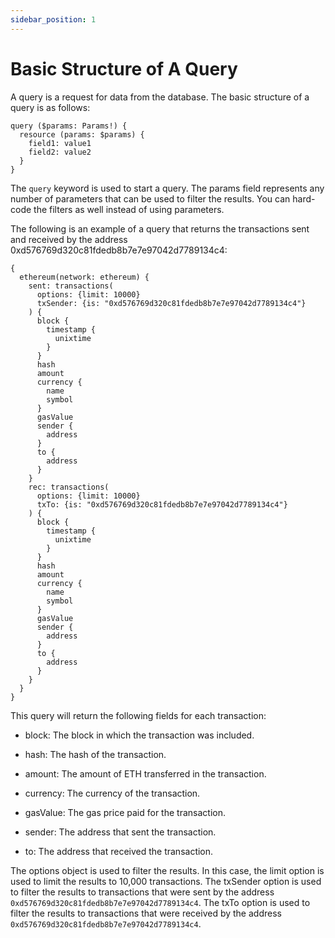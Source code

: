 ```yaml
---
sidebar_position: 1
---
```


# Basic Structure of A Query

A query is a request for data from the database. The basic structure of a query is as follows:

```
query ($params: Params!) {
  resource (params: $params) {
    field1: value1
    field2: value2
  }
}
```

The `query` keyword is used to start a query. The params field represents any number of parameters that can be used to filter the results. You can hard-code the filters as well instead of using parameters.


The following is an example of a query that returns the transactions sent and received by the address 0xd576769d320c81fdedb8b7e7e97042d7789134c4:

```
{
  ethereum(network: ethereum) {
    sent: transactions(
      options: {limit: 10000}
      txSender: {is: "0xd576769d320c81fdedb8b7e7e97042d7789134c4"}
    ) {
      block {
        timestamp {
          unixtime
        }
      }
      hash
      amount
      currency {
        name
        symbol
      }
      gasValue
      sender {
        address
      }
      to {
        address
      }
    }
    rec: transactions(
      options: {limit: 10000}
      txTo: {is: "0xd576769d320c81fdedb8b7e7e97042d7789134c4"}
    ) {
      block {
        timestamp {
          unixtime
        }
      }
      hash
      amount
      currency {
        name
        symbol
      }
      gasValue
      sender {
        address
      }
      to {
        address
      }
    }
  }
}
```

This query will return the following fields for each transaction:

- block: The block in which the transaction was included.

- hash: The hash of the transaction.

- amount: The amount of ETH transferred in the transaction.

- currency: The currency of the transaction.

- gasValue: The gas price paid for the transaction.

- sender: The address that sent the transaction.

- to: The address that received the transaction.

The options object is used to filter the results. In this case, the limit option is used to limit the results to 10,000 transactions. The txSender option is used to filter the results to transactions that were sent by the address `0xd576769d320c81fdedb8b7e7e97042d7789134c4`. The txTo option is used to filter the results to transactions that were received by the address `0xd576769d320c81fdedb8b7e7e97042d7789134c4`.